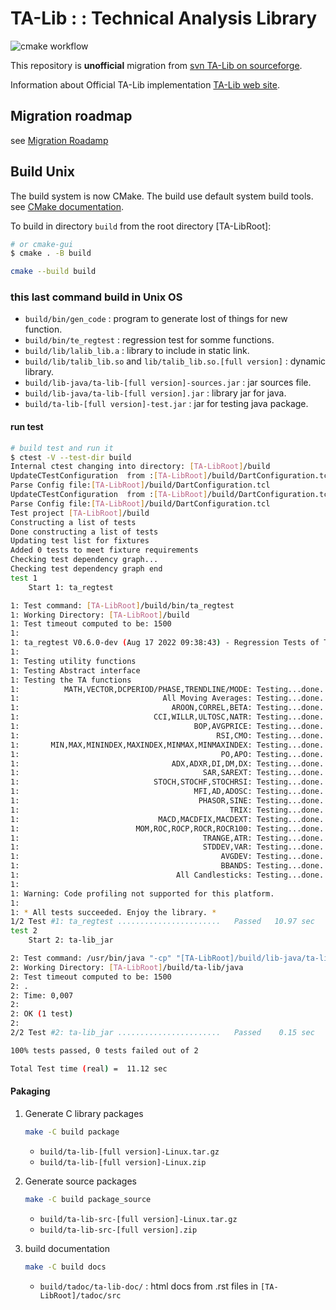 # TA-Lib : : Technical Analysis Library

![cmake workflow](https://github.com/eric-lemesre/ta-lib-reloaded/actions/workflows/cmake.yml/badge.svg)

This repository is **unofficial** migration from [svn TA-Lib on sourceforge](http://ta-lib.svn.sourceforge.net/viewvc/ta-lib/trunk/ta-lib/).

Information about Official TA-Lib implementation [TA-Lib web site](http://ta-lib.org).

## Migration roadmap

see [Migration Roadamp](MigrationRoadMap.md)

## Build Unix

The build system is now CMake. The build use default system build tools. see [CMake documentation](https://cmake.org/documentation/).

To build in directory `build` from the root directory [TA-LibRoot]:

``` sh
# or cmake-gui
$ cmake . -B build
```

``` sh
cmake --build build
```

### this last command build in Unix OS

* `build/bin/gen_code` : program to generate lost of things for new function.
* `build/bin/te_regtest` : regression test for somme functions.
* `build/lib/lalib_lib.a` : library to include in static link.
* `build/lib/talib_lib.so` and `lib/talib_lib.so.[full version]` : dynamic library.
* `build/lib-java/ta-lib-[full version]-sources.jar` : jar sources file.
* `build/lib-java/ta-lib-[full version].jar` : library jar for java.
* `build/ta-lib-[full version]-test.jar` : jar for testing java package.

#### run test

``` sh
# build test and run it
$ ctest -V --test-dir build
Internal ctest changing into directory: [TA-LibRoot]/build
UpdateCTestConfiguration  from :[TA-LibRoot]/build/DartConfiguration.tcl
Parse Config file:[TA-LibRoot]/build/DartConfiguration.tcl
UpdateCTestConfiguration  from :[TA-LibRoot]/build/DartConfiguration.tcl
Parse Config file:[TA-LibRoot]/build/DartConfiguration.tcl
Test project [TA-LibRoot]/build
Constructing a list of tests
Done constructing a list of tests
Updating test list for fixtures
Added 0 tests to meet fixture requirements
Checking test dependency graph...
Checking test dependency graph end
test 1
    Start 1: ta_regtest

1: Test command: [TA-LibRoot]/build/bin/ta_regtest
1: Working Directory: [TA-LibRoot]/build
1: Test timeout computed to be: 1500
1: 
1: ta_regtest V0.6.0-dev (Aug 17 2022 09:38:43) - Regression Tests of TA-Lib code
1: 
1: Testing utility functions
1: Testing Abstract interface
1: Testing the TA functions
1:          MATH,VECTOR,DCPERIOD/PHASE,TRENDLINE/MODE: Testing...done.
1:                                All Moving Averages: Testing...done.
1:                                  AROON,CORREL,BETA: Testing...done.
1:                              CCI,WILLR,ULTOSC,NATR: Testing...done.
1:                                       BOP,AVGPRICE: Testing...done.
1:                                            RSI,CMO: Testing...done.
1:       MIN,MAX,MININDEX,MAXINDEX,MINMAX,MINMAXINDEX: Testing...done.
1:                                             PO,APO: Testing...done.
1:                                  ADX,ADXR,DI,DM,DX: Testing...done.
1:                                         SAR,SAREXT: Testing...done.
1:                              STOCH,STOCHF,STOCHRSI: Testing...done.
1:                                       MFI,AD,ADOSC: Testing...done.
1:                                        PHASOR,SINE: Testing...done.
1:                                               TRIX: Testing...done.
1:                               MACD,MACDFIX,MACDEXT: Testing...done.
1:                          MOM,ROC,ROCP,ROCR,ROCR100: Testing...done.
1:                                         TRANGE,ATR: Testing...done.
1:                                         STDDEV,VAR: Testing...done.
1:                                             AVGDEV: Testing...done.
1:                                             BBANDS: Testing...done.
1:                                   All Candlesticks: Testing...done.
1: 
1: Warning: Code profiling not supported for this platform.
1: 
1: * All tests succeeded. Enjoy the library. *
1/2 Test #1: ta_regtest .......................   Passed   10.97 sec
test 2
    Start 2: ta-lib_jar

2: Test command: /usr/bin/java "-cp" "[TA-LibRoot]/build/lib-java/ta-lib-0.6.0-dev-test.jar:/usr/share/java/junit4-4.13.2.jar:[TA-LibRoot]/build/lib-java/ta-lib-0.6.0-dev.jar" "com.tictactec.ta.lib.test.AllTests"
2: Working Directory: [TA-LibRoot]/build/ta-lib/java
2: Test timeout computed to be: 1500
2: .
2: Time: 0,007
2: 
2: OK (1 test)
2: 
2/2 Test #2: ta-lib_jar .......................   Passed    0.15 sec

100% tests passed, 0 tests failed out of 2

Total Test time (real) =  11.12 sec
```

#### Pakaging

1. Generate C library packages

    ``` sh
    make -C build package
    ```

    * `build/ta-lib-[full version]-Linux.tar.gz`
    * `build/ta-lib-[full version]-Linux.zip`

2. Generate source packages

    ``` sh
    make -C build package_source
    ```

    * `build/ta-lib-src-[full version]-Linux.tar.gz`
    * `build/ta-lib-src-[full version].zip`

3. build documentation

    ``` sh
    make -C build docs
    ```

    * `build/tadoc/ta-lib-doc/` : html docs from .rst files in `[TA-LibRoot]/tadoc/src`
